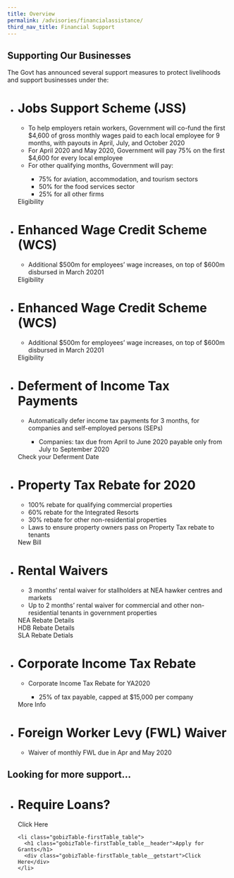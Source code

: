 ```yaml
---
title: Overview
permalink: /advisories/financialassistance/
third_nav_title: Financial Support
---
```


## **Supporting Our Businesses**
The Govt has announced several support measures to protect livelihoods and support businesses under the:

<div class="gobizfinsup1Table">
  <ul class="gobizfinsup1Table-firstTable">
    <li class="gobizfinsup1Table-firstTable_table">
      <h1 class="gobizfinsup1Table-firstTable_table__header">Jobs Support Scheme (JSS)</h1>
      <ul class="gobizfinsup1Table-firstTable_table__options">
        <li>To help employers retain workers, Government will co-fund the first $4,600 of gross monthly wages paid to each local employee for 9 months, with payouts in April, July, and October 2020</li>
        <li>For April 2020 and May 2020, Government will pay 75% on the first $4,600 for every local employee</li>
        <li>For other qualifying months, Government will pay:</li>
            <ul>
                <li>75% for aviation, accommodation, and tourism sectors</li>
                <li>50% for the food services sector</li>
                <li>25% for all other firms</li>
            </ul>
      </ul>
      <div class="gobizfinsup1Table-firstTable_table__getstart">Eligibility</div>
    </li>
  </ul>
</div>

<div class="gobizfinsup1Table">
  <ul class="gobizfinsup1Table-firstTable">
    <li class="gobizfinsup1Table-firstTable_table">
      <h1 class="gobizfinsup1Table-firstTable_table__header">Enhanced Wage Credit Scheme (WCS)</h1>
      <ul class="gobizfinsup1Table-firstTable_table__options">
        <li>Additional $500m for employees’ wage increases, on top of $600m disbursed in March 20201</li>
      </ul>
    <div class="gobizfinsup1Table-firstTable_table__getstart">Eligibility</div>
    </li>
  </ul>
</div>

<div class="gobizfinsup1Table">
  <ul class="gobizfinsup1Table-firstTable">
    <li class="gobizfinsup1Table-firstTable_table">
      <h1 class="gobizfinsup1Table-firstTable_table__header">Enhanced Wage Credit Scheme (WCS)</h1>
      <ul class="gobizfinsup1Table-firstTable_table__options">
        <li>Additional $500m for employees’ wage increases, on top of $600m disbursed in March 20201</li>
      </ul>
    <div class="gobizfinsup1Table-firstTable_table__getstart">Eligibility</div>
    </li>
  </ul>
</div>

<div class="gobizfinsup1Table">
  <ul class="gobizfinsup1Table-firstTable">
    <li class="gobizfinsup1Table-firstTable_table">
      <h1 class="gobizfinsup1Table-firstTable_table__header">Deferment of Income Tax Payments</h1>
      <ul class="gobizfinsup1Table-firstTable_table__options">
        <li>Automatically defer income tax payments for 3 months, for companies and self-employed persons (SEPs)</li>
            <ul>
                <li>Companies: tax due from April to June 2020 payable only from July to September 2020</li>
            </ul>
      </ul>
    <div class="gobizfinsup1Table-firstTable_table__getstart">Check your Deferment Date</div>
    </li>
  </ul>
</div>

<div class="gobizfinsup1Table">
  <ul class="gobizfinsup1Table-firstTable">
    <li class="gobizfinsup1Table-firstTable_table">
      <h1 class="gobizfinsup1Table-firstTable_table__header">Property Tax Rebate for 2020</h1>
      <ul class="gobizfinsup1Table-firstTable_table__options">
        <li>100% rebate for qualifying commercial properties</li>
        <li>60% rebate for the Integrated Resorts</li>
        <li>30% rebate for other non-residential properties</li>
        <li>Laws to ensure property owners pass on Property Tax rebate to tenants</li>
      </ul>
    <div class="gobizfinsup1Table-firstTable_table__getstart">New Bill</div>
    </li>
  </ul>
</div>

<div class="gobizfinsup1Table">
  <ul class="gobizfinsup1Table-firstTable">
    <li class="gobizfinsup1Table-firstTable_table">
      <h1 class="gobizfinsup1Table-firstTable_table__header">Rental Waivers</h1>
      <ul class="gobizfinsup1Table-firstTable_table__options">
        <li>3 months’ rental waiver for stallholders at NEA hawker centres and markets</li>
        <li>Up to 2 months’ rental waiver for commercial and other non-residential tenants in government properties</li>
      </ul>
    <div class="gobizfinsup1Table-firstTable_table__getstart">NEA Rebate Details</div>
    <div class="gobizfinsup1Table-firstTable_table__getstart">HDB Rebate Details</div>
    <div class="gobizfinsup1Table-firstTable_table__getstart">SLA Rebate Detials</div>
    </li>
  </ul>
</div>

<div class="gobizfinsup1Table">
  <ul class="gobizfinsup1Table-firstTable">
    <li class="gobizfinsup1Table-firstTable_table">
      <h1 class="gobizfinsup1Table-firstTable_table__header">Corporate Income Tax Rebate</h1>
      <ul class="gobizfinsup1Table-firstTable_table__options">
        <li>Corporate Income Tax Rebate for YA2020</li>
            <ul>
                <li>25% of tax payable, capped at $15,000 per company</li>
            </ul>
      </ul>
    <div class="gobizfinsup1Table-firstTable_table__getstart">More Info</div>
    </li>
  </ul>
</div>

<div class="gobizfinsup1Table">
  <ul class="gobizfinsup1Table-firstTable">
    <li class="gobizfinsup1Table-firstTable_table">
      <h1 class="gobizfinsup1Table-firstTable_table__header">Foreign Worker Levy (FWL) Waiver</h1>
      <ul class="gobizfinsup1Table-firstTable_table__options">
        <li>Waiver of monthly FWL due in Apr and May 2020</li>
      </ul>
    </li>
  </ul>
</div>


## **Looking for more support...**

<div class="gobizTable">
  <ul class="gobizTable-firstTable">
    <li class="gobizTable-firstTable_table">
      <h1 class="gobizTable-firstTable_table__header">Require Loans?</h1>
      <div class="gobizTable-firstTable_table__getstart">Click Here</div>
    </li>

    <li class="gobizTable-firstTable_table">
      <h1 class="gobizTable-firstTable_table__header">Apply for Grants</h1>
      <div class="gobizTable-firstTable_table__getstart">Click Here</div>
    </li>
  </ul>
</div>
